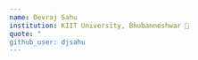 ```yaml
---
name: Devraj Sahu
institution: KIIT University, Bhubanneshwar 🚩 
quote: "
github_user: djsahu
---
```

